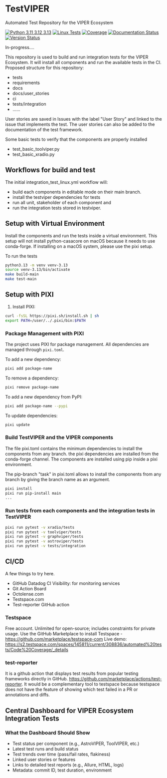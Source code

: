 # TestVIPER
Automated Test Repository for the VIPER Ecosystem

[![Python 3.11 3.12 3.13](https://img.shields.io/badge/python-3.11%20%7C%203.12%20%7C%203.13-blue)](https://www.python.org/downloads/release/python-3130/)
[![Linux Tests](https://github.com/casangi/testviper/actions/workflows/integration_test_main.yml/badge.svg?branch=main)](https://github.com/casangi/testviper/actions/workflows/integration_test_main.yml?query=branch%3Amain)
[![Coverage](https://codecov.io/gh/casangi/testviper/branch/main/graph/badge.svg)](https://codecov.io/gh/casangi/testviper/branch/main/testviper)
[![Documentation Status](https://readthedocs.org/projects/testviper/badge/?version=latest)](https://testviper.readthedocs.io)
[![Version Status](https://img.shields.io/pypi/v/testviper.svg)](https://pypi.python.org/pypi/testviper/)


In-progress....

This repository is used to build and run integration tests for the VIPER Ecosystem.
It will install all components and run the available tests in the CI.
Proposed structure for this repository:
- tests
- requirements
- docs
- docs/user_stories
- ci
- tests/integration
- ......

User stories are saved in Issues with the label "User Story" and linked to the issue that implements
the test. The user stories can also be added to the documentation of the test framework.

Some basic tests to verify that the components are properly installed
- test_basic_toolviper.py
- test_basic_xradio.py

## Workflows for build and test
The initial integration_test_linux.yml workflow will:
 - build each components in editable mode on their main branch. 
 - install the testviper dependencies for tests
 - run all unit, stakeholder of each component and
 - run the integration tests stored in testviper.


## Setup with Virtual Environment
Install the components and run the tests inside a virtual environment. This
setup will not install python-casacore on macOS because it needs to use conda-forge.
If installing on a macOS system, please use the pixi setup.

To run the tests
```bash
python3.13 -m venv venv-3.13
source venv-3.13/bin/activate
make build-main
make test-main
```

## Setup with PIXI

1. Install PIXI:
```bash
curl -fsSL https://pixi.sh/install.sh | sh
export PATH=/user/../.pixi/bin:$PATH
```

### Package Management with PIXI

The project uses PIXI for package management. All dependencies are managed through `pixi.toml`.

To add a new dependency:
```bash
pixi add package-name
```

To remove a dependency:
```bash
pixi remove package-name
```

To add a new dependency from PyPI:
```bash
pixi add package-name --pypi
```

To update dependencies:
```bash
pixi update
```

### Build TestVIPER and the VIPER components
The file pixi.toml contains the minimum dependencies to install the
components from any branch. the pixi dependencies are installed from the
conda-forge channel. The components are installed using pip inside a pixi
environment.

The pip-branch "task" in pixi.toml allows to install the components from any branch
by giving the branch name as an argument.
```bash
pixi install
pixi run pip-install main
...
```
### Run tests from each components and the integration tests in TestVIPER
```bash
pixi run pytest -v xradio/tests
pixi run pytest -v toolviper/tests
pixi run pytest -v graphviper/tests
pixi run pytest -v astroviper/tests
pixi run pytest -v tests/integration
```

## CI/CD
A few things to try here.
- GitHub Datadog CI Visibility: for monitoring services
- Git Action Board
- Octolense.com
- Testspace.com
- Test-reporter GitHub action

### Testspace
Free account. Unlimited for open-source; includes constraints for private usage.
Use the GitHub Marketplace to install Testspace - https://github.com/marketplace/testspace-com
Live demo: https://s2.testspace.com/spaces/145811/current/308836/automated%20tests/Code%20Coverage/_details

### test-reporter
It is a github action that displays test results from popular testing frameworks directly in GitHub. https://github.com/marketplace/actions/test-reporter. It would be a complementary tool to testspace because testspace does not have the feature of showing which test failed in a PR or annotations and diffs.

## Central Dashboard for VIPER Ecosystem Integration Tests

### What the Dashboard Should Show
- Test status per component (e.g., AstroVIPER, ToolVIPER, etc.)
- Latest test runs and build status
- Test trends over time (pass/fail rates, flakiness)
- Linked user stories or features
- Links to detailed test reports (e.g., Allure, HTML, logs)
- Metadata: commit ID, test duration, environment